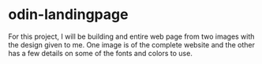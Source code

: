 # odin-landingpage

For this project, I will be building and entire web page from two images with the design given to me. One image is of the complete website and the other has a few details on some of the fonts and colors to use.